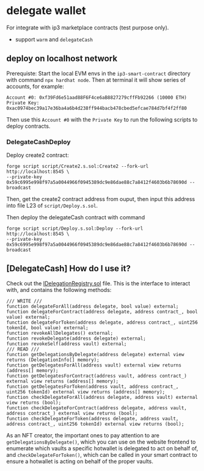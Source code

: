 # delegate wallet
For integrate with ip3 marketplace contracts (test purpose only).
- support `warm` and `delegateCash`

## deploy on localhost network

Prerequiste: 
Start the local EVM envs in the `ip3-smart-contract` directory with command `npx hardhat node`. Then at terminal it will show series of accounts, for example:
```
Account #0: 0xf39Fd6e51aad88F6F4ce6aB8827279cffFb92266 (10000 ETH)
Private Key: 0xac0974bec39a17e36ba4a6b4d238ff944bacb478cbed5efcae784d7bf4f2ff80
```
Then use this `Account #0` with the `Private Key` to run the following scripts to deploy contracts.
### DelegateCashDeploy

Deploy create2 contract:
```
forge script script/Create2.s.sol:Create2 --fork-url http://localhost:8545 \
--private-key 0x59c6995e998f97a5a0044966f0945389dc9e86dae88c7a8412f4603b6b78690d --broadcast
```

Then, get the create2 contract address from ouput, then input this address into file L23 of `script/Deploy.s.sol`.


Then deploy the delegateCash contract with command
```
forge script script/Deploy.s.sol:Deploy --fork-url http://localhost:8545 \
--private-key 0x59c6995e998f97a5a0044966f0945389dc9e86dae88c7a8412f4603b6b78690d --broadcast
```


## [DelegateCash] How do I use it?

Check out the [IDelegationRegistry.sol](src/IDelegationRegistry.sol) file. This is the interface to interact with, and contains the following methods:

```code
/// WRITE ///
function delegateForAll(address delegate, bool value) external;
function delegateForContract(address delegate, address contract_, bool value) external;
function delegateForToken(address delegate, address contract_, uint256 tokenId, bool value) external;
function revokeAllDelegates() external;
function revokeDelegate(address delegate) external;
function revokeSelf(address vault) external;
/// READ ///
function getDelegationsByDelegate(address delegate) external view returns (DelegationInfo[] memory);
function getDelegatesForAll(address vault) external view returns (address[] memory);
function getDelegatesForContract(address vault, address contract_) external view returns (address[] memory);
function getDelegatesForToken(address vault, address contract_, uint256 tokenId) external view returns (address[] memory);
function checkDelegateForAll(address delegate, address vault) external view returns (bool);
function checkDelegateForContract(address delegate, address vault, address contract_) external view returns (bool);
function checkDelegateForToken(address delegate, address vault, address contract_, uint256 tokenId) external view returns (bool);
```

As an NFT creator, the important ones to pay attention to are `getDelegationsByDelegate()`, which you can use on the website frontend to enumerate which vaults a specific hotwallet is delegated to act on behalf of, and `checkDelegateForToken()`, which can be called in your smart contract to ensure a hotwallet is acting on behalf of the proper vaults.
